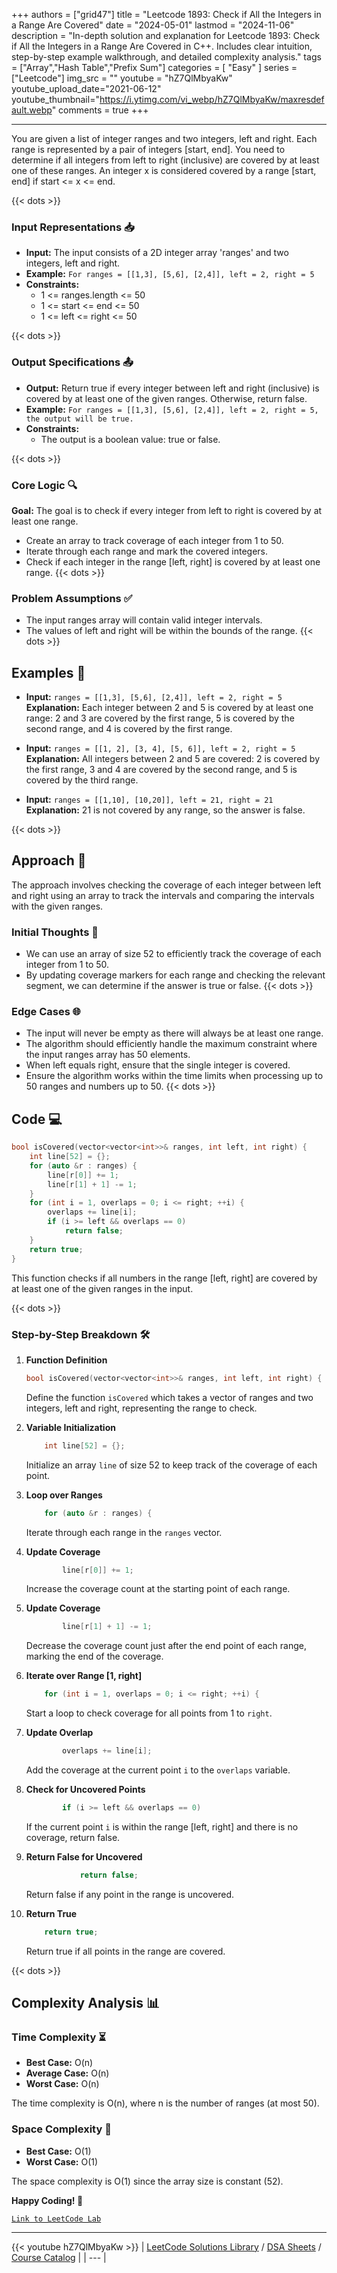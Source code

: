 
+++
authors = ["grid47"]
title = "Leetcode 1893: Check if All the Integers in a Range Are Covered"
date = "2024-05-01"
lastmod = "2024-11-06"
description = "In-depth solution and explanation for Leetcode 1893: Check if All the Integers in a Range Are Covered in C++. Includes clear intuition, step-by-step example walkthrough, and detailed complexity analysis."
tags = ["Array","Hash Table","Prefix Sum"]
categories = [
    "Easy"
]
series = ["Leetcode"]
img_src = ""
youtube = "hZ7QlMbyaKw"
youtube_upload_date="2021-06-12"
youtube_thumbnail="https://i.ytimg.com/vi_webp/hZ7QlMbyaKw/maxresdefault.webp"
comments = true
+++



---
You are given a list of integer ranges and two integers, left and right. Each range is represented by a pair of integers [start, end]. You need to determine if all integers from left to right (inclusive) are covered by at least one of these ranges. An integer x is considered covered by a range [start, end] if start <= x <= end.
<!--more-->
{{< dots >}}
### Input Representations 📥
- **Input:** The input consists of a 2D integer array 'ranges' and two integers, left and right.
- **Example:** `For ranges = [[1,3], [5,6], [2,4]], left = 2, right = 5`
- **Constraints:**
	- 1 <= ranges.length <= 50
	- 1 <= start <= end <= 50
	- 1 <= left <= right <= 50

{{< dots >}}
### Output Specifications 📤
- **Output:** Return true if every integer between left and right (inclusive) is covered by at least one of the given ranges. Otherwise, return false.
- **Example:** `For ranges = [[1,3], [5,6], [2,4]], left = 2, right = 5, the output will be true.`
- **Constraints:**
	- The output is a boolean value: true or false.

{{< dots >}}
### Core Logic 🔍
**Goal:** The goal is to check if every integer from left to right is covered by at least one range.

- Create an array to track coverage of each integer from 1 to 50.
- Iterate through each range and mark the covered integers.
- Check if each integer in the range [left, right] is covered by at least one range.
{{< dots >}}
### Problem Assumptions ✅
- The input ranges array will contain valid integer intervals.
- The values of left and right will be within the bounds of the range.
{{< dots >}}
## Examples 🧩
- **Input:** `ranges = [[1,3], [5,6], [2,4]], left = 2, right = 5`  \
  **Explanation:** Each integer between 2 and 5 is covered by at least one range: 2 and 3 are covered by the first range, 5 is covered by the second range, and 4 is covered by the first range.

- **Input:** `ranges = [[1, 2], [3, 4], [5, 6]], left = 2, right = 5`  \
  **Explanation:** All integers between 2 and 5 are covered: 2 is covered by the first range, 3 and 4 are covered by the second range, and 5 is covered by the third range.

- **Input:** `ranges = [[1,10], [10,20]], left = 21, right = 21`  \
  **Explanation:** 21 is not covered by any range, so the answer is false.

{{< dots >}}
## Approach 🚀
The approach involves checking the coverage of each integer between left and right using an array to track the intervals and comparing the intervals with the given ranges.

### Initial Thoughts 💭
- We can use an array of size 52 to efficiently track the coverage of each integer from 1 to 50.
- By updating coverage markers for each range and checking the relevant segment, we can determine if the answer is true or false.
{{< dots >}}
### Edge Cases 🌐
- The input will never be empty as there will always be at least one range.
- The algorithm should efficiently handle the maximum constraint where the input ranges array has 50 elements.
- When left equals right, ensure that the single integer is covered.
- Ensure the algorithm works within the time limits when processing up to 50 ranges and numbers up to 50.
{{< dots >}}
## Code 💻
```cpp
bool isCovered(vector<vector<int>>& ranges, int left, int right) {
    int line[52] = {};
    for (auto &r : ranges) {
        line[r[0]] += 1;
        line[r[1] + 1] -= 1;
    }
    for (int i = 1, overlaps = 0; i <= right; ++i) {
        overlaps += line[i];
        if (i >= left && overlaps == 0)
            return false;
    }
    return true;
}
```

This function checks if all numbers in the range [left, right] are covered by at least one of the given ranges in the input.

{{< dots >}}
### Step-by-Step Breakdown 🛠️
1. **Function Definition**
	```cpp
	bool isCovered(vector<vector<int>>& ranges, int left, int right) {
	```
	Define the function `isCovered` which takes a vector of ranges and two integers, left and right, representing the range to check.

2. **Variable Initialization**
	```cpp
	    int line[52] = {};
	```
	Initialize an array `line` of size 52 to keep track of the coverage of each point.

3. **Loop over Ranges**
	```cpp
	    for (auto &r : ranges) {
	```
	Iterate through each range in the `ranges` vector.

4. **Update Coverage**
	```cpp
	        line[r[0]] += 1;
	```
	Increase the coverage count at the starting point of each range.

5. **Update Coverage**
	```cpp
	        line[r[1] + 1] -= 1;
	```
	Decrease the coverage count just after the end point of each range, marking the end of the coverage.

6. **Iterate over Range [1, right]**
	```cpp
	    for (int i = 1, overlaps = 0; i <= right; ++i) {
	```
	Start a loop to check coverage for all points from 1 to `right`.

7. **Update Overlap**
	```cpp
	        overlaps += line[i];
	```
	Add the coverage at the current point `i` to the `overlaps` variable.

8. **Check for Uncovered Points**
	```cpp
	        if (i >= left && overlaps == 0)
	```
	If the current point `i` is within the range [left, right] and there is no coverage, return false.

9. **Return False for Uncovered**
	```cpp
	            return false;
	```
	Return false if any point in the range is uncovered.

10. **Return True**
	```cpp
	    return true;
	```
	Return true if all points in the range are covered.

{{< dots >}}
## Complexity Analysis 📊
### Time Complexity ⏳
- **Best Case:** O(n)
- **Average Case:** O(n)
- **Worst Case:** O(n)

The time complexity is O(n), where n is the number of ranges (at most 50).

### Space Complexity 💾
- **Best Case:** O(1)
- **Worst Case:** O(1)

The space complexity is O(1) since the array size is constant (52).

**Happy Coding! 🎉**


[`Link to LeetCode Lab`](https://leetcode.com/problems/check-if-all-the-integers-in-a-range-are-covered/description/)

---
{{< youtube hZ7QlMbyaKw >}}
| [LeetCode Solutions Library](https://grid47.xyz/leetcode/) / [DSA Sheets](https://grid47.xyz/sheets/) / [Course Catalog](https://grid47.xyz/courses/) |
| --- |
